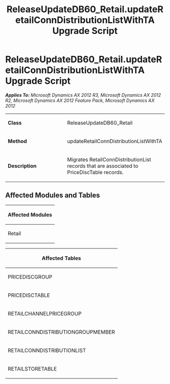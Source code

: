 ﻿---
title: ReleaseUpdateDB60_Retail.updateRetailConnDistributionListWithTA Upgrade Script
TOCTitle: ReleaseUpdateDB60_Retail.updateRetailConnDistributionListWithTA Upgrade Script
ms:assetid: f28e21e7-a141-4bca-a32b-cca408b34567
ms:mtpsurl: https://msdn.microsoft.com/en-us/library/JJ737463(v=AX.60)
ms:contentKeyID: 49712157
ms.date: 05/18/2015
mtps_version: v=AX.60
---

# ReleaseUpdateDB60\_Retail.updateRetailConnDistributionListWithTA Upgrade Script 


_**Applies To:** Microsoft Dynamics AX 2012 R3, Microsoft Dynamics AX 2012 R2, Microsoft Dynamics AX 2012 Feature Pack, Microsoft Dynamics AX 2012_

<table>
<colgroup>
<col style="width: 50%" />
<col style="width: 50%" />
</colgroup>
<tbody>
<tr class="odd">
<td><p><strong>Class</strong></p></td>
<td><p>ReleaseUpdateDB60_Retail</p></td>
</tr>
<tr class="even">
<td><p><strong>Method</strong></p></td>
<td><p>updateRetailConnDistributionListWithTA</p></td>
</tr>
<tr class="odd">
<td><p><strong>Description</strong></p></td>
<td><p>Migrates RetailConnDistributionList records that are associated to PriceDiscTable records.</p></td>
</tr>
</tbody>
</table>


## Affected Modules and Tables

<table>
<colgroup>
<col style="width: 100%" />
</colgroup>
<thead>
<tr class="header">
<th><p>Affected Modules</p></th>
</tr>
</thead>
<tbody>
<tr class="odd">
<td><p>Retail</p></td>
</tr>
</tbody>
</table>


<table>
<colgroup>
<col style="width: 100%" />
</colgroup>
<thead>
<tr class="header">
<th><p>Affected Tables</p></th>
</tr>
</thead>
<tbody>
<tr class="odd">
<td><p>PRICEDISCGROUP</p></td>
</tr>
<tr class="even">
<td><p>PRICEDISCTABLE</p></td>
</tr>
<tr class="odd">
<td><p>RETAILCHANNELPRICEGROUP</p></td>
</tr>
<tr class="even">
<td><p>RETAILCONNDISTRIBUTIONGROUPMEMBER</p></td>
</tr>
<tr class="odd">
<td><p>RETAILCONNDISTRIBUTIONLIST</p></td>
</tr>
<tr class="even">
<td><p>RETAILSTORETABLE</p></td>
</tr>
</tbody>
</table>

  


